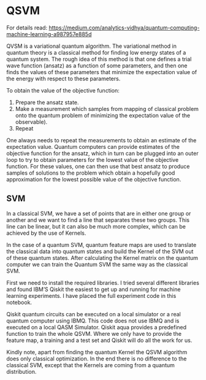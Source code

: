 # QSVM

For details read: https://medium.com/analytics-vidhya/quantum-computing-machine-learning-a987957e885d

QVSM is a variational quantum algorithm. The variational method in quantum theory is a classical method for finding low energy states of a quantum system. The rough idea of this method is that one defines a trial wave function (ansatz) as a function of some parameters, and then one finds the values of these parameters that minimize the expectation value of the energy with respect to these parameters.

To obtain the value of the objective function:
1. Prepare the ansatz state.
2. Make a measurement which samples from mapping of classical problem onto the quantum problem of minimizing the expectation value of the observable).
3. Repeat

One always needs to repeat the measurements to obtain an estimate of the expectation value. Quantum computers can provide estimates of the objective function for the ansatz, which in turn can be plugged into an outer loop to try to obtain parameters for the lowest value of the objective function. For these values, one can then use that best ansatz to produce samples of solutions to the problem which obtain a hopefully good approximation for the lowest possible value of the objective function.

## SVM
In a classical SVM, we have a set of points that are in either one group or another and we want to find a line that separates these two groups. This line can be linear, but it can also be much more complex, which can be achieved by the use of Kernels.

In the case of a quantum SVM, quantum feature maps are used to translate the classical data into quantum states and build the Kernel of the SVM out of these quantum states. After calculating the Kernel matrix on the quantum computer we can train the Quantum SVM the same way as the classical SVM.

First we need to install the required libraries. I tried several different libraries and found IBM’S Qiskit the easiest to get up and running for machine learning experiments. I have placed the full experiment code in this notebook.

Qiskit quantum circuits can be executed on a local simulator or a real quantum computer using IBMQ. This code does not use IBMQ and is executed on a local QASM Simulator. Qiskit aqua provides a predefined function to train the whole QSVM. Where we only have to provide the feature map, a training and a test set and Qiskit will do all the work for us.

Kindly note, apart from finding the quantum Kernel the QSVM algorithm does only classical optimization. In the end there is no difference to the classical SVM, except that the Kernels are coming from a quantum distribution.
